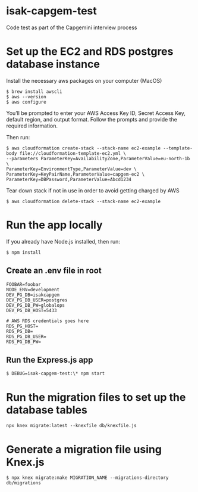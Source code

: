 # isak-capgem-test

Code test as part of the Capgemini interview process

# Set up the EC2 and RDS postgres database instance

Install the necessary aws packages on your computer (MacOS)

    $ brew install awscli
    $ aws --version
    $ aws configure

You’ll be prompted to enter your AWS Access Key ID, Secret Access Key, default region, and output format. Follow the prompts and provide the required information.

Then run:

    $ aws cloudformation create-stack --stack-name ec2-example --template-body file://cloudformation-template-ec2.yml \
    --parameters ParameterKey=AvailabilityZone,ParameterValue=eu-north-1b \
    ParameterKey=EnvironmentType,ParameterValue=dev \
    ParameterKey=KeyPairName,ParameterValue=capgem-ec2 \
    ParameterKey=DBPassword,ParameterValue=Abcd1234

Tear down stack if not in use in order to avoid getting charged by AWS

    $ aws cloudformation delete-stack --stack-name ec2-example

# Run the app locally

If you already have Node.js installed, then run:

    $ npm install

## Create an .env file in root

    FOOBAR=foobar
    NODE_ENV=development
    DEV_PG_DB=isakcapgem
    DEV_PG_DB_USER=postgres
    DEV_PG_DB_PW=globalops
    DEV_PG_DB_HOST=5433

    # AWS RDS credentials goes here
    RDS_PG_HOST=
    RDS_PG_DB=
    RDS_PG_DB_USER=
    RDS_PG_DB_PW=

## Run the Express.js app

    $ DEBUG=isak-capgem-test:\* npm start

# Run the migration files to set up the database tables

`npx knex migrate:latest --knexfile db/knexfile.js`

# Generate a migration file using Knex.js

    $ npx knex migrate:make MIGRATION_NAME --migrations-directory db/migrations
